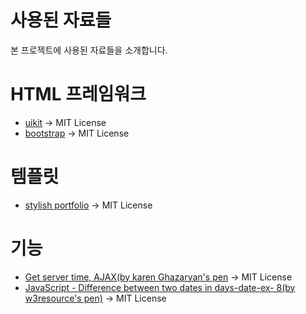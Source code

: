 # 사용된 자료들
본 프로젝트에 사용된 자료들을 소개합니다.

# HTML 프레임워크
 - [uikit](https://getuikit.com/) → MIT License
 - [bootstrap](https://getbootstrap.com/) → MIT License

# 템플릿
 - [stylish portfolio](https://startbootstrap.com/template-overviews/stylish-portfolio/) → MIT License

# 기능
 - [Get server time, AJAX(by karen Ghazaryan's pen](https://codepen.io/karengh/pen/GZNVdQ) → MIT License
 - [JavaScript - Difference between two dates in days-date-ex- 8(by w3resource's pen)](https://codepen.io/w3resource/pen/jKYQvM) → MIT License